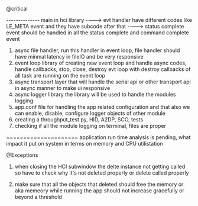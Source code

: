 @critical

-------------- main in hci library 
----> evt handler have different codes like LE_META event and they have subcode after that 
----> status complete event should be handled in all the status complete and command complete event

1. async file handler, run this handler in event loop, file handler should have minmal latency in fileIO and be very responsive
2. event loop library of  creating new event loop and handle async codes, handle callbacks, stop, close, destroy evt loop with destroy callbacks of all task are running on the event loop
3. async transport layer that will handle the serial api or other transport api in async manner to make ui responsive 
4. async logger library the library will be used to handle the modules logging 
5. app.conf file for handling the app related configuration and that also we can enable, disable, configure logger objects of other module
6. creating a throughput_test.py, HID, A2DP, SCO, tests
7. checking if all the module logging on terminal, files are proper


===================== application run time analysis is pending, what impact it put on system in terms on memory and CPU utilistation




@Exceptions

1. when closing the HCI subwindow the delte instance not getting called so have to check why it's not deleted properly or delete called properly

2. make sure that all the objects that deleted should free the memory or aka memeory while running the app should not increase gracefully or beyond a threshold
